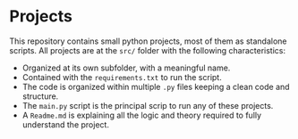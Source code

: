 # Projects

This repository contains small python projects, most of them as standalone scripts.
All projects are at the `src/` folder with the following characteristics:

- Organized at its own subfolder, with a meaningful name.
- Contained with the `requirements.txt` to run the script.
- The code is organized within multiple `.py` files keeping a clean code and structure.
- The `main.py` script is the principal scrip to run any of these projects.
- A `Readme.md` is explaining all the logic and theory required to fully understand the project.

